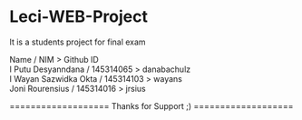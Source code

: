 # Leci-WEB-Project
It is a students project for final exam <br>

Name / NIM > Github ID <br>
I Putu Desyanndana      / 145314065 > danabachulz <br>
I Wayan Sazwidka Okta   / 145314103 > wayans <br>
Joni Rourensius         / 145314016 > jrsius <br>

=================== Thanks for Support ;) ===================
